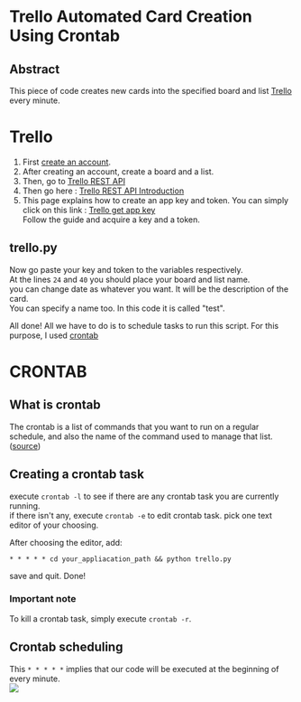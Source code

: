 # Trello Automated Card Creation Using Crontab

## Abstract
This piece of code creates new cards into the specified board and list [Trello](https://trello.com/) every minute.

# Trello
1. First [create an account](https://trello.com/signup).<br />
2. After creating an account, create a board and a list. <br />
3. Then, go to [Trello REST API](https://developer.atlassian.com/cloud/trello/rest/api-group-actions/) <br />
4. Then go here : [Trello REST API Introduction](https://developer.atlassian.com/cloud/trello/guides/rest-api/api-introduction/) <br />
5. This page explains how to create an app key and token. You can simply click on this link : [Trello get app key](https://trello.com/app-key)<br />
Follow the guide and acquire a key and a token.

## trello.py
Now go paste your key and token to the variables respectively. <br />
At the lines ```24``` and ```40``` you should place your board and list name. <br />
you can change date as whatever you want. It will be the description of the card. <br />
You can specify a name too. In this code it is called "test".

All done! All we have to do is to schedule tasks to run this script. For this purpose, I used [crontab](https://crontab.guru/)

# CRONTAB
## What is crontab
The crontab is a list of commands that you want to run on a regular schedule, and also the name of the command used to manage that list. ([source](https://www.geeksforgeeks.org/crontab-in-linux-with-examples/))<br />

## Creating a crontab task
execute 
```crontab -l```
to see if there are any crontab task you are currently running.<br />
if there isn't any, execute ```crontab -e``` to edit crontab task.
pick one text editor of your choosing. <br />

After choosing the editor, add:
```
* * * * * cd your_appliacation_path && python trello.py
```
save and quit. Done!

### Important note
To kill a crontab task, simply execute ```crontab -r```.<br />

## Crontab scheduling
This ``` * * * * * ``` implies that our code will be executed at the beginning of every minute. <br />
![](https://i2.wp.com/www.adminschoice.com/wp-content/uploads/2009/12/crontab-layout.png?resize=640%2C284)

